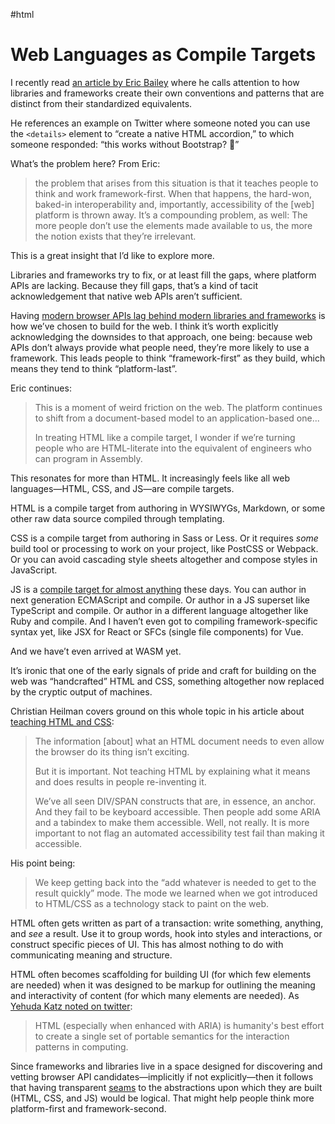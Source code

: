 #html

# Web Languages as Compile Targets

I recently read [an article by Eric Bailey](https://ericwbailey.design/writing/open-ui-and-implicit-parent-child-relationships-in-html/) where he calls attention to how libraries and frameworks create their own conventions and patterns that are distinct from their standardized equivalents. 

He references an example on Twitter where someone noted you can use the `<details>` element to “create a native HTML accordion,” to which someone responded: “this works without Bootstrap? 🤯”

What’s the problem here? From Eric:

> the problem that arises from this situation is that it teaches people to think and work framework-first. When that happens, the hard-won, baked-in interoperability and, importantly, accessibility of the [web] platform is thrown away. It’s a compounding problem, as well: The more people don’t use the elements made available to us, the more the notion exists that they’re irrelevant.

This is a great insight that I’d like to explore more.

Libraries and frameworks try to fix, or at least fill the gaps, where platform APIs are lacking. Because they fill gaps, that’s a kind of tacit acknowledgement that native web APIs aren’t sufficient. 

Having [modern browser APIs lag behind modern libraries and frameworks](https://blog.jim-nielsen.com/2019/yesterdays-questions-answered-in-todays-platform-apis/) is how we’ve chosen to build for the web. I think it’s worth explicitly acknowledging the downsides to that approach, one being: because web APIs don’t always provide what people need, they’re more likely to use a framework. This leads people to think “framework-first” as they build, which means they tend to think “platform-last”. 

Eric continues:

> This is a moment of weird friction on the web. The platform continues to shift from a document-based model to an application-based one...
> 
> In treating HTML like a compile target, I wonder if we’re turning people who are HTML-literate into the equivalent of engineers who can program in Assembly.

This resonates for more than HTML. It increasingly feels like all web languages—HTML, CSS, and JS—are compile targets.

HTML is a compile target from authoring in WYSIWYGs, Markdown, or some other raw data source compiled through templating.

CSS is a compile target from authoring in Sass or Less. Or it requires _some_ build tool or processing to work on your project, like PostCSS or Webpack. Or you can avoid cascading style sheets altogether and compose styles in JavaScript.

JS is a [compile target for almost anything](https://github.com/jashkenas/coffeescript/wiki/List-of-languages-that-compile-to-JS) these days. You can author in next generation ECMAScript and compile. Or author in a JS superset like TypeScript and compile. Or author in a different language altogether like Ruby and compile. And I haven’t even got to compiling framework-specific syntax yet, like JSX for React or SFCs (single file components) for Vue.

And we have’t even arrived at WASM yet.

It’s ironic that one of the early signals of pride and craft for building on the web was “handcrafted” HTML and CSS, something altogether now replaced by the cryptic output of machines.

Christian Heilman covers ground on this whole topic in his article about [teaching HTML and CSS](https://christianheilmann.com/2021/01/21/teaching-html-and-css/):

> The information [about] what an HTML document needs to even allow the browser do its thing isn’t exciting.
>
> But it is important. Not teaching HTML by explaining what it means and does results in people re-inventing it.
>
> We’ve all seen DIV/SPAN constructs that are, in essence, an anchor. And they fail to be keyboard accessible. Then people add some ARIA and a tabindex to make them accessible. Well, not really. It is more important to not flag an automated accessibility test fail than making it accessible.

His point being:

> We keep getting back into the “add whatever is needed to get to the result quickly” mode. The mode we learned when we got introduced to HTML/CSS as a technology stack to paint on the web.

HTML often gets written as part of a transaction: write something, anything, and _see_ a result. Use it to group words, hook into styles and interactions, or construct specific pieces of UI. This has almost nothing to do with communicating meaning and structure.

HTML often becomes scaffolding for building UI (for which few elements are needed) when it was designed to be markup for outlining the meaning and interactivity of content (for which many elements are needed). As [Yehuda Katz noted on twitter](https://twitter.com/wycats/status/1376963953054547970?s=20):

> HTML (especially when enhanced with ARIA) is humanity's best effort to create a single set of portable semantics for the interaction patterns in computing.

Since frameworks and libraries live in a space designed for discovering and vetting browser API candidates—implicitly if not explicitly—then it follows that having transparent [seams](https://adactio.com/journal/6786) to the abstractions upon which they are built (HTML, CSS, and JS) would be logical. That might help people think more platform-first and framework-second.
